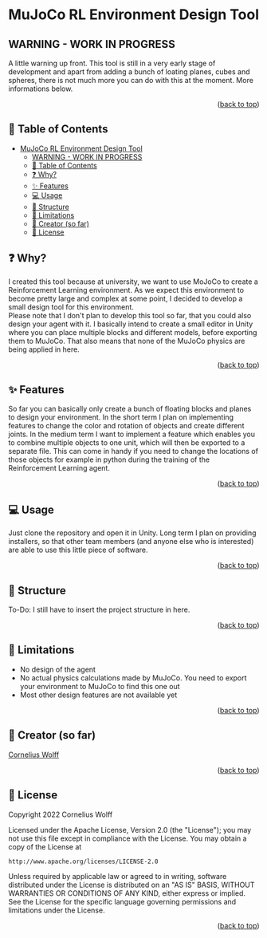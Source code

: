 # MuJoCo RL Environment Design Tool
## WARNING - WORK IN PROGRESS
A little warning up front. This tool is still in a very early stage of development and apart from adding a bunch of loating planes, cubes and spheres, there is not much more you can do with this at the moment. More informations below. 
<p align="right">(<a href="#top">back to top</a>)</p>

## 📖 Table of Contents
- [MuJoCo RL Environment Design Tool](#mujoco-rl-environment-design-tool)
  - [WARNING - WORK IN PROGRESS](#warning---work-in-progress)
  - [📖 Table of Contents](#-table-of-contents)
  - [❓ Why?](#-why)
  - [✨ Features](#-features)
  - [💻 Usage](#-usage)
  - [💾 Structure](#-structure)
  - [🚫 Limitations](#-limitations)
  - [📝 Creator (so far)](#-creator-so-far)
  - [📎 License](#-license)

## ❓ Why?
I created this tool because at university, we want to use MoJoCo to create a Reinforcement Learning environment. As we expect this environment to become pretty large and complex at some point, I decided to develop a small design tool for this environment.<br/>
Please note that I don't plan to develop this tool so far, that you could also design your agent with it. I basically intend to create a small editor in Unity where you can place multiple blocks and different models, before exporting them to MuJoCo. That also means that none of the MuJoCo physics are being applied in here.<br/> 
<p align="right">(<a href="#top">back to top</a>)</p>

## ✨ Features
So far you can basically only create a bunch of floating blocks and planes to design your environment. In the short term I plan on implementing features to change the color and rotation of objects and create different joints. In the medium term I want to implement a feature which enables you to combine multiple objects to one unit, which will then be exported to a separate file. This can come in handy if you need to change the locations of those objects for example in python during the training of the Reinforcement Learning agent.<br/>
<p align="right">(<a href="#top">back to top</a>)</p>

## 💻 Usage
Just clone the repository and open it in Unity. Long term I plan on providing installers, so that other team members (and anyone else who is interested) are able to use this little piece of software.
<p align="right">(<a href="#top">back to top</a>)</p>

## 💾 Structure
<!-- Project Structure -->
To-Do: I still have to insert the project structure in here.
<p align="right">(<a href="#top">back to top</a>)</p>

## 🚫 Limitations
- No design of the agent
- No actual physics calculations made by MuJoCo. You need to export your environment to MuJoCo to find this one out
- Most other design features are not available yet
<p align="right">(<a href="#top">back to top</a>)</p>


## 📝 Creator (so far)
[Cornelius Wolff](mailto:cowolff@uos.de)<br/>
<p align="right">(<a href="#top">back to top</a>)</p>

## 📎 License
Copyright 2022 Cornelius Wolff

Licensed under the Apache License, Version 2.0 (the "License");
you may not use this file except in compliance with the License.
You may obtain a copy of the License at

    http://www.apache.org/licenses/LICENSE-2.0

Unless required by applicable law or agreed to in writing, software
distributed under the License is distributed on an "AS IS" BASIS,
WITHOUT WARRANTIES OR CONDITIONS OF ANY KIND, either express or implied.
See the License for the specific language governing permissions and
limitations under the License.
<p align="right">(<a href="#top">back to top</a>)</p>